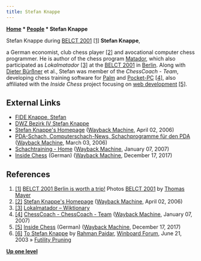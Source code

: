 ```yaml
---
title: Stefan Knappe
---
```

**[Home](Home "Home") \* [People](People "People") \* Stefan Knappe**



 [](http://www.quarkchess.de/belct/body_index.html) Stefan Knappe during [BELCT 2001](BELCT_2001 "BELCT 2001") <a id="cite-note-1" href="#cite-ref-1">[1]</a> 
**Stefan Knappe**,  

a German economist, club chess player <a id="cite-note-2" href="#cite-ref-2">[2]</a> and avocational computer chess programmer. 
He is author of the chess program [Matador](Matador "Matador"), which also participated as *Lokalmatador* <a id="cite-note-3" href="#cite-ref-3">[3]</a> at the [BELCT 2001](BELCT_2001 "BELCT 2001") in [Berlin](https://en.wikipedia.org/wiki/Berlin). 
Along with [Dieter Bürßner](Dieter_B%C3%BCr%C3%9Fner "Dieter Bürßner") et al., Stefan was member of the *ChessCoach - Team*, developing chess training software for [Palm](index.php?title=Palm&action=edit&redlink=1 "Palm (page does not exist)") and [Pocket-PC](index.php?title=Pocket-PC&action=edit&redlink=1 "Pocket-PC (page does not exist)")
<a id="cite-note-4" href="#cite-ref-4">[4]</a>, 
also affiliated with the *Inside Chess* project focusing on [web development](https://en.wikipedia.org/wiki/Web_development) <a id="cite-note-5" href="#cite-ref-5">[5]</a>.



## External Links


* [FIDE Knappe, Stefan](https://ratings.fide.com/profile/24625450)
* [DWZ Bezirk IV Stefan Knappe](http://schachbezirk4.de/dwz/player.php?pkz=10108386)
* [Stefan Knappe's Homepage](https://web.archive.org/web/20060402233948/http://www.stefanknappe.de/) ([Wayback Machine](https://en.wikipedia.org/wiki/Wayback_Machine), April 02, 2006)
* [PDA-Schach, Computerschach-News, Schachprogramme für den PDA](https://web.archive.org/web/20060303085114/http://www.pda-schach.de/) ([Wayback Machine](https://en.wikipedia.org/wiki/Wayback_Machine), March 03, 2006)
* [Schachtraining - Home](https://web.archive.org/web/20070106185813/http://www.chesscoach.de/home/index.php) ([Wayback Machine](https://en.wikipedia.org/wiki/Wayback_Machine), January 07, 2007)
* [Inside Chess](https://web.archive.org/web/20171217230520/http://www.inside-chess.de:80/) (German) ([Wayback Machine](https://en.wikipedia.org/wiki/Wayback_Machine), December 17, 2017)


## References


1. <a id="cite-ref-1" href="#cite-note-1">[1]</a> [BELCT 2001 Berlin is worth a trip!](http://www.quarkchess.de/belct/) Photos [BELCT 2001](BELCT_2001 "BELCT 2001") by [Thomas Mayer](Thomas_Mayer "Thomas Mayer")
2. <a id="cite-ref-2" href="#cite-note-2">[2]</a> [Stefan Knappe's Homepage](https://web.archive.org/web/20060402233948/http://www.stefanknappe.de/) ([Wayback Machine](https://en.wikipedia.org/wiki/Wayback_Machine), April 02, 2006)
3. <a id="cite-ref-3" href="#cite-note-3">[3]</a> [Lokalmatador – Wiktionary](https://de.wiktionary.org/wiki/Lokalmatador)
4. <a id="cite-ref-4" href="#cite-note-4">[4]</a> [ChessCoach - ChessCoach - Team](https://web.archive.org/web/20070107174813/http://www.chesscoach.de/chesscoach-team.html) ([Wayback Machine](https://en.wikipedia.org/wiki/Wayback_Machine), January 07, 2007)
5. <a id="cite-ref-5" href="#cite-note-5">[5]</a> [Inside Chess](https://web.archive.org/web/20171217230520/http://www.inside-chess.de:80/) (German) ([Wayback Machine](https://en.wikipedia.org/wiki/Wayback_Machine), December 17, 2017)
6. <a id="cite-ref-6" href="#cite-note-6">[6]</a> [To Stefan Knappe](http://www.open-aurec.com/wbforum/viewtopic.php?f=18&t=43088) by [Rahman Paidar](Rahman_Paidar "Rahman Paidar"), [Winboard Forum](Computer_Chess_Forums "Computer Chess Forums"), June 21, 2003 » [Futility Pruning](Futility_Pruning "Futility Pruning")

**[Up one level](People "People")**







 
